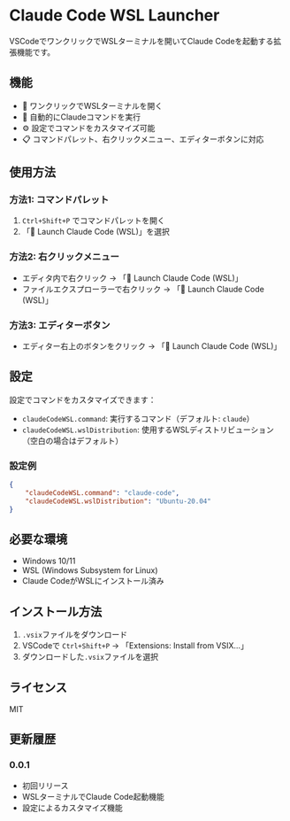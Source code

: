 # Claude Code WSL Launcher

VSCodeでワンクリックでWSLターミナルを開いてClaude Codeを起動する拡張機能です。

## 機能

- 🚀 ワンクリックでWSLターミナルを開く
- 🤖 自動的にClaudeコマンドを実行
- ⚙️ 設定でコマンドをカスタマイズ可能
- 📋 コマンドパレット、右クリックメニュー、エディターボタンに対応

## 使用方法

### 方法1: コマンドパレット
1. `Ctrl+Shift+P` でコマンドパレットを開く
2. 「🤖 Launch Claude Code (WSL)」を選択

### 方法2: 右クリックメニュー
- エディタ内で右クリック → 「🤖 Launch Claude Code (WSL)」
- ファイルエクスプローラーで右クリック → 「🤖 Launch Claude Code (WSL)」

### 方法3: エディターボタン
- エディター右上のボタンをクリック → 「🤖 Launch Claude Code (WSL)」

## 設定

設定でコマンドをカスタマイズできます：

- `claudeCodeWSL.command`: 実行するコマンド（デフォルト: `claude`）
- `claudeCodeWSL.wslDistribution`: 使用するWSLディストリビューション（空白の場合はデフォルト）

### 設定例

```json
{
    "claudeCodeWSL.command": "claude-code",
    "claudeCodeWSL.wslDistribution": "Ubuntu-20.04"
}
```

## 必要な環境

- Windows 10/11
- WSL (Windows Subsystem for Linux)
- Claude CodeがWSLにインストール済み

## インストール方法

1. `.vsix`ファイルをダウンロード
2. VSCodeで `Ctrl+Shift+P` → 「Extensions: Install from VSIX...」
3. ダウンロードした`.vsix`ファイルを選択

## ライセンス

MIT

## 更新履歴

### 0.0.1
- 初回リリース
- WSLターミナルでClaude Code起動機能
- 設定によるカスタマイズ機能